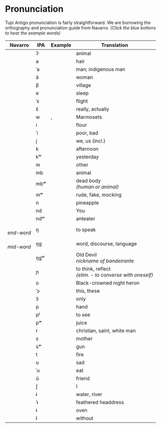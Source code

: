 # Pronunciation

Tupi Antigo pronunciation is fairly straightforward. We are borrowing the orthography and pronunciation guide from Navarro. _(Click the blue bottons to hear the example words)_

| Navarro | IPA | Example | Translation |
| ------- | --- | ------- | ----------- |
| <sound sound="'" />   | ʔ       | <root type="noun" root="so'o" /> | animal |
| <sound sound="a" />   | a       | <root type="noun" root="'aba" /> | hair |
| <sound sound="á" />   | ˈa      | <root type="noun" root="abá" /> | man; indigenous man |
| <sound sound="ã" />   | ã       | <root type="noun"  root="kunhã" /> | woman |
| <sound sound="b" />   | β       | <root type="noun" root="taba" /> | village |
| <sound sound="e" />   | e       | <root root="ker" /> | sleep |
| <sound sound="é" />   | ˈɛ      | <root root="bebé" /> | flight |
| <sound sound="ẽ" />   | ɛ̃      | <root root="anhẽ" /> | really, actually |
| <sound sound="û,gû" />   | w       | <root root="saûí" />, <root root="sagûi" /> | Marmosets |
| <sound sound="i" />   | i       | <root root="u'i" /> | flour |
| <sound sound="í" />   | ˈi      | <root type=noun root="aíba" /> | poor, bad |
| <sound sound="î" />   | j       | <root root="îandé" /> | we, us (incl.) |
| <sound sound="k" />   | k       | <root type=noun root="karuka" /> | afternoon |
| <sound sound="kû" />  | kʷ      | <root root="kûesé" /> | yesterday |
| <sound sound="m" />   | m       | <root root="amõaé" /> | other |
| <sound sound="mb" />  | mb      | <root root="mba'e" entryNumber=3 /> | animal |
| <sound sound="mbû" /> | mbʷ     | <root type=absolute root="e'õmbûera" /> | dead body <br> _(human or animal)_ |
| <sound sound="mû" />  | mʷ      | <root root="memûã" /> | rude, fake, mocking |
| <sound sound="n" />   | n       | <root root="naná" /> | pineapple |
| <sound sound="nd" />  | nd      | <root root="endé" /> | You |
| <sound sound="ndû" /> | ndʷ     | <root type=noun root="tamandûá" /> | anteater |
| <sound sound="-ng" /> <br> _end-word_  | ŋ       | <root root="nhe'eng" /> | to speak |
| <sound sound="-ng-" /> <br> _mid-word_ | ŋɡ      | <root type=noun root="nhe'enga" /> | word, discourse, language |
| <sound sound="ngû" /> | ŋɡʷ     | <root type=noun root="Anhanguera" /> | Old Devil <br> _nickname of bandeirante_ |
| <sound sound="nh" />  | ɲ       | <root root="nhemongetá" entryNumber=2 /> | to think, reflect <br> _(etim. - to converse with oneself)_ |
| <sound sound="o" />   | o       | <root root="sokó" /> | Black-crowned night heron |
| <sound sound="ó" />   | ˈɔ      | <root root="ikó" /> | this, these |
| <sound sound="õ" />   | ɔ̃      | <root root="nhote" /> | only |
| <sound sound="p" />   | p       | <root entryNumber=1 root="pó" /> | hand |
| <sound sound="pî" />  | pʲ      | <root root="epîak" /> | to see |
| <sound sound="pû" />  | pʷ      | <root type=absolute root="ypûera" /> | juice |
| <sound sound="r" />   | r       | <root type=noun root="karaíba" /> | christian, saint, white man |
| <sound sound="s" />   | s       | <root root="sy" /> | mother |
| <sound sound="sû" />  | sʷ      | <root type=noun root="popesûara" /> | gun |
| <sound sound="t" />   | t       | <root entryNumber=2 type=absolute root="atá" /> | fire |
| <sound sound="u" />   | u       | <root root="aruru" /> | sad |
| <sound sound="ú" />   | ˈu      | <root root="karu" entryNumber=2 /> | eat |
| <sound sound="ũ" />   | ũ       | <root root="irũ" entryNumber=2 /> | friend |
| <sound sound="x" />   | ʃ       | <root root="ixé" /> | I |
| <sound sound="y" />   | ɨ       | <root root="'y" /> | water, river |
| <sound sound="ý" />   | ˈɨ      | <root root="gûaîaý" /> | feathered headdress |
| <sound sound="ŷ" />   | ɨ       | <root type=noun root="apŷaba" /> | oven |
| <sound sound="ỹ" />   | ɨ̃      | <root root="-e'ym" entryNumber=2 /> | without |

